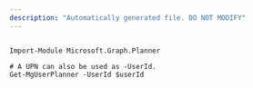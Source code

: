 ```yaml
---
description: "Automatically generated file. DO NOT MODIFY"
---
```


```powershellv1

Import-Module Microsoft.Graph.Planner

# A UPN can also be used as -UserId.
Get-MgUserPlanner -UserId $userId

```